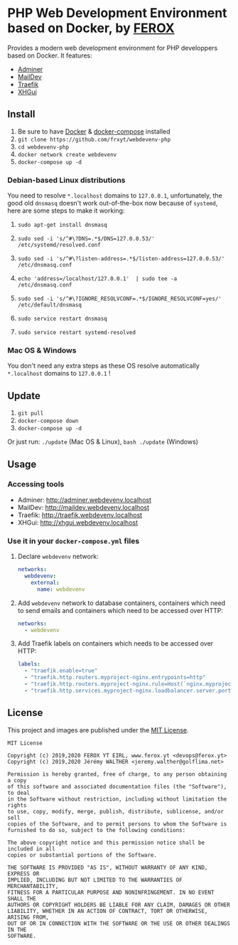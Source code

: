 # PHP Web Development Environment based on Docker, by [FEROX](https://ferox.yt)

Provides a modern web development environment for PHP developpers based on Docker. It features:

* [Adminer](https://www.adminer.org/)
* [MailDev](https://github.com/maildev/maildev)
* [Traefik](https://docs.traefik.io/)
* [XHGui](https://github.com/frxyt/docker-xhgui-dev)

## Install

1. Be sure to have [Docker](https://hub.docker.com/?overlay=onboarding) & [docker-compose](https://docs.docker.com/compose/install/) installed
1. `git clone https://github.com/frxyt/webdevenv-php`
1. `cd webdevenv-php`
1. `docker network create webdevenv`
1. `docker-compose up -d`

### Debian-based Linux distributions

You need to resolve `*.localhost` domains to `127.0.0.1`, unfortunately, the good old `dnsmasq` doesn't work out-of-the-box now because of `systemd`, here are some steps to make it working:

1. `sudo apt-get install dnsmasq`
1. `sudo sed -i 's/^#\?DNS=.*$/DNS=127.0.0.53/' /etc/systemd/resolved.conf`
1. `sudo sed -i 's/^#\?listen-address=.*$/listen-address=127.0.0.53/' /etc/dnsmasq.conf`
1. `echo 'address=/localhost/127.0.0.1'  | sudo tee -a /etc/dnsmasq.conf`

1. `sudo sed -i 's/^#\?IGNORE_RESOLVCONF=.*$/IGNORE_RESOLVCONF=yes/' /etc/default/dnsmasq`
1. `sudo service restart dnsmasq`
1. `sudo service restart systemd-resolved`

### Mac OS & Windows

You don't need any extra steps as these OS resolve automatically `*.localhost` domains to `127.0.0.1` !

## Update

1. `git pull`
1. `docker-compose down`
1. `docker-compose up -d`

Or just run: `./update` (Mac OS & Linux), `bash ./update` (Windows)

## Usage

### Accessing tools

* Adminer: http://adminer.webdevenv.localhost
* MailDev: http://maildev.webdevenv.localhost
* Traefik: http://traefik.webdevenv.localhost
* XHGui: http://xhgui.webdevenv.localhost

### Use it in your `docker-compose.yml` files

1. Declare `webdevenv` network:
   ```yaml
   networks: 
     webdevenv:
       external: 
         name: webdevenv
   ```
1. Add `webdevenv` network to database containers, containers which need to send emails and containers which need to be accessed over HTTP:
   ```yaml
   networks: 
     - webdevenv
   ```
1. Add Traefik labels on containers which needs to be accessed over HTTP:
   ```yaml
   labels: 
     - "traefik.enable=true"
     - "traefik.http.routers.myproject-nginx.entrypoints=http"
     - "traefik.http.routers.myproject-nginx.rule=Host(`nginx.myproject.localhost`)"
     - "traefik.http.services.myproject-nginx.loadbalancer.server.port=80"
   ```

## License

This project and images are published under the [MIT License](LICENSE).

```
MIT License

Copyright (c) 2019,2020 FEROX YT EIRL, www.ferox.yt <devops@ferox.yt>
Copyright (c) 2019,2020 Jérémy WALTHER <jeremy.walther@golflima.net>

Permission is hereby granted, free of charge, to any person obtaining a copy
of this software and associated documentation files (the "Software"), to deal
in the Software without restriction, including without limitation the rights
to use, copy, modify, merge, publish, distribute, sublicense, and/or sell
copies of the Software, and to permit persons to whom the Software is
furnished to do so, subject to the following conditions:

The above copyright notice and this permission notice shall be included in all
copies or substantial portions of the Software.

THE SOFTWARE IS PROVIDED "AS IS", WITHOUT WARRANTY OF ANY KIND, EXPRESS OR
IMPLIED, INCLUDING BUT NOT LIMITED TO THE WARRANTIES OF MERCHANTABILITY,
FITNESS FOR A PARTICULAR PURPOSE AND NONINFRINGEMENT. IN NO EVENT SHALL THE
AUTHORS OR COPYRIGHT HOLDERS BE LIABLE FOR ANY CLAIM, DAMAGES OR OTHER
LIABILITY, WHETHER IN AN ACTION OF CONTRACT, TORT OR OTHERWISE, ARISING FROM,
OUT OF OR IN CONNECTION WITH THE SOFTWARE OR THE USE OR OTHER DEALINGS IN THE
SOFTWARE.
```